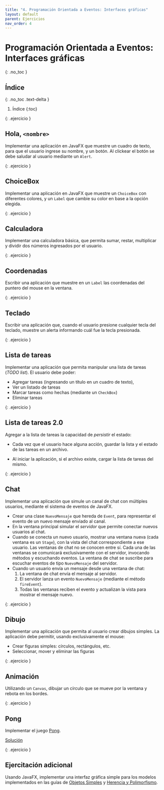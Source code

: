 ```yaml
---
title: "4. Programación Orientada a Eventos: Interfaces gráficas"
layout: default
parent: Ejercicios
nav_order: 4
---
```


# Programación Orientada a Eventos: Interfaces gráficas
{: .no_toc }

## Índice
{: .no_toc .text-delta }

1. Índice
{:toc}

{: .ejercicio }
## Hola, `<nombre>`

Implementar una aplicación en JavaFX que muestre un cuadro de texto, para que el
usuario ingrese su nombre, y un botón.
Al clickear el botón se debe saludar al usuario mediante un `Alert`.

{: .ejercicio }
## ChoiceBox

Implementar una aplicación en JavaFX que muestre un `ChoiceBox` con diferentes
colores, y un `Label` que cambie su color en base a la opción elegida.

{: .ejercicio }
## Calculadora

Implementar una calculadora básica, que permita sumar, restar, multiplicar y
dividir dos números ingresados por el usuario.

{: .ejercicio }
## Coordenadas

Escribir una aplicación que muestre en un `Label` las coordenadas del puntero
del mouse en la ventana.

{: .ejercicio }
## Teclado

Escribir una aplicación que, cuando el usuario presione cualquier tecla del
teclado, muestre un alerta informando cuál fue la tecla presionada.

{: .ejercicio }
## Lista de tareas

Implementar una aplicación que permita manipular una lista de tareas (*TODO
list*). El usuario debe poder:

* Agregar tareas (ingresando un título en un cuadro de texto),
* Ver un listado de tareas
* Marcar tareas como hechas (mediante un `CheckBox`)
* Eliminar tareas

{: .ejercicio }
## Lista de tareas 2.0

Agregar a la lista de tareas la capacidad de *persistir* el estado:

* Cada vez que el usuario hace alguna acción, guardar la lista y el estado de
  las tareas en un archivo.

* Al iniciar la aplicación, si el archivo existe, cargar la lista de tareas del
  mismo.

{: .ejercicio }
## Chat

Implementar una aplicación que simule un canal de chat con múltiples usuarios,
mediante el sistema de eventos de JavaFX.

* Crear una clase `NuevoMensaje` que hereda de `Event`, para representar el
  evento de un nuevo mensaje enviado al canal.
* En la ventana principal simular el *servidor* que permite conectar nuevos
  usuarios al chat.
* Cuando se conecta un nuevo usuario, mostrar una ventana nueva (cada
  ventana es un `Stage`), con la vista del chat correspondiente a ese usuario.
  Las ventanas de chat no se conocen entre sí.
  Cada una de las ventanas se comunicará exclusivamente con el servidor,
  invocando métodos y escuchando eventos. La ventana de chat se suscribe para
  escuchar eventos de tipo `NuevoMensaje` del servidor.
* Cuando un usuario envía un mensaje desde una ventana de chat:
  1. La ventana de chat envía el mensaje al servidor.
  1. El servidor lanza un evento `NuevoMensaje` (mediante el método `fireEvent`).
  1. Todas las ventanas reciben el evento y actualizan la vista para mostrar el
     mensaje nuevo.

{: .ejercicio }
## Dibujo

Implementar una aplicación que permita al usuario crear dibujos simples. La
aplicación debe permitir, usando exclusivamente el mouse:

* Crear figuras simples: círculos, rectángulos, etc.
* Seleccionar, mover y eliminar las figuras

{: .ejercicio }
## Animación

Utilizando un `Canvas`, dibujar un círculo que se mueve por la ventana y rebota
en los bordes.

{: .ejercicio }
## Pong

Implementar el juego [Pong](https://en.wikipedia.org/wiki/Pong).

[Solución](https://github.com/algoritmos3ce/pong)

{: .ejercicio }
## Ejercitación adicional

Usando JavaFX, implementar una interfaz gráfica simple para los modelos
implementados en las guías de [Objetos Simples](/ejercicios/01-objetos-simples) y
[Herencia y Polimorfismo](/ejercicios/02-herencia-polimorfismo).

